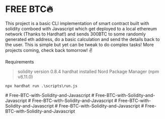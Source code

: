 # FREE BTC:fire:

This project is a basic CLI implementation of smart contract built with solidity comboed with Javascript which get deployed to a local ethereum network (Thanks to Hardhat!) and sends 300BTC to some randomly generated eth address, do a basic calculation and send the details back to the user.
This is simple but yet can be tweak to do complex tasks! More projects coming, check back tomorrow! :v:


Requirements
> solidity version 0.8.4
> hardhat installed
> Nord Package Manager (npm v8.11.0)

```Command
npx hardhat run .\scripts\run.js
```
#   F r e e - B T C - w i t h - S o l i d i t y - a n d - J a v a s c r i p t  
 #   F r e e - B T C - w i t h - S o l i d i t y - a n d - J a v a s c r i p t  
 #   F r e e - B T C - w i t h - S o l i d i t y - a n d - J a v a s c r i p t  
 #   F r e e - B T C - w i t h - S o l i d i t y - a n d - J a v a s c r i p t  
 #   F r e e - B T C - w i t h - S o l i d i t y - a n d - J a v a s c r i p t  
 #   F r e e - B T C - w i t h - S o l i d i t y - a n d - J a v a s c r i p t  
 
